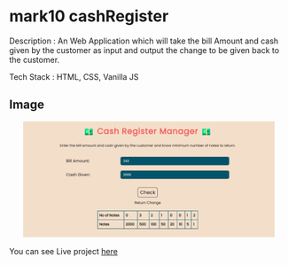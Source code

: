 # mark10 cashRegister

Description : An Web Application which will take the bill Amount and cash given by the customer as input and output the change to be given back to the customer.

Tech Stack : HTML, CSS, Vanilla JS

## Image 
<div align="center">
<img src="https://raw.githubusercontent.com/rushikesh1799/mark10-cashRegister/main/images/cashRegister.png" width="90%"/>
</div>

You can see Live project [here](https://mark10-cashregisterwebapp.netlify.app/)
